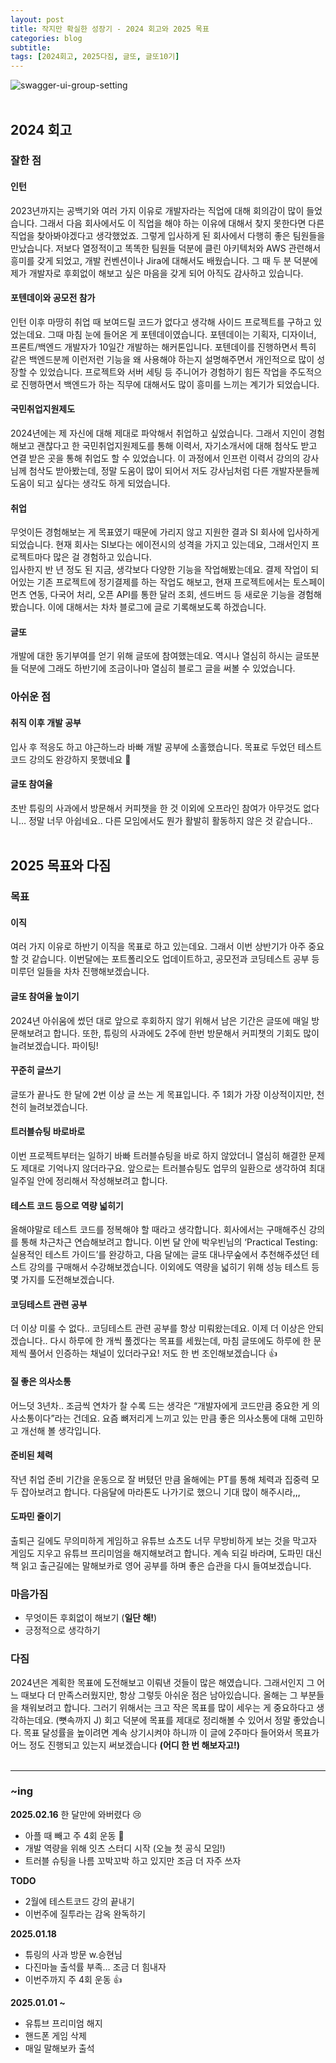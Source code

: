 ```yaml
---
layout: post
title: 작지만 확실한 성장기 - 2024 회고와 2025 목표
categories: blog
subtitle: 
tags: [2024회고, 2025다짐, 글또, 글또10기]
---
```

<img alt="swagger-ui-group-setting" src="https://github.com/user-attachments/assets/bff0e492-715e-4534-a209-03fcacf10494">
<br/>
<br/>


## 2024 회고

### 잘한 점

#### 인턴
 2023년까지는 공백기와 여러 가지 이유로 개발자라는 직업에 대해 회의감이 많이 들었습니다. 그래서 다음 회사에서도 이 직업을 해야 하는 이유에 대해서 찾지 못한다면 다른 직업을 찾아봐야겠다고 생각했었죠. 그렇게 입사하게 된 회사에서 다행히 좋은 팀원들을 만났습니다. 저보다 열정적이고 똑똑한 팀원들 덕분에 클린 아키텍처와 AWS 관련해서 흥미를 갖게 되었고, 개발 컨벤션이나 Jira에 대해서도 배웠습니다. 그 때 두 분 덕분에 제가 개발자로 후회없이 해보고 싶은 마음을 갖게 되어 아직도 감사하고 있습니다.
 <br/>

#### 포텐데이와 공모전 참가
인턴 이후 마땅히 취업 때 보여드릴 코드가 없다고 생각해 사이드 프로젝트를 구하고 있었는데요. 그때 마침 눈에 들어온 게 포텐데이였습니다. 포텐데이는 기획자, 디자이너, 프론트/백엔드 개발자가 10일간 개발하는 해커톤입니다. 포텐데이를 진행하면서 특히 같은 백엔드분께 이런저런 기능을 왜 사용해야 하는지 설명해주면서 개인적으로 많이 성장할 수 있었습니다. 프로젝트와 서버 세팅 등 주니어가 경험하기 힘든 작업을 주도적으로 진행하면서 백엔드가 하는 직무에 대해서도 많이 흥미를 느끼는 계기가 되었습니다.
 <br/>
 
#### 국민취업지원제도
2024년에는 제 자신에 대해 제대로 파악해서 취업하고 싶었습니다. 그래서 지인이 경험해보고 괜찮다고 한 국민취업지원제도를 통해 이력서, 자기소개서에 대해 첨삭도 받고 연결 받은 곳을 통해 취업도 할 수 있었습니다. 이 과정에서 인프런 이력서 강의의 강사님께 첨삭도 받아봤는데, 정말 도움이 많이 되어서 저도 강사님처럼 다른 개발자분들께 도움이 되고 싶다는 생각도 하게 되었습니다.
 <br/>
    
#### 취업
무엇이든 경험해보는 게 목표였기 때문에 가리지 않고 지원한 결과 SI 회사에 입사하게 되었습니다. 현재  회사는 SI보다는 에이전시의 성격을 가지고 있는데요, 그래서인지 프로젝트마다 많은 걸 경험하고 있습니다.  
입사한지 반 년 정도 된 지금, 생각보다 다양한 기능을 작업해봤는데요. 결제 작업이 되어있는 기존 프로젝트에 정기결제를 하는 작업도 해보고, 현재 프로젝트에서는 토스페이먼츠 연동, 다국어 처리, 오픈 API를 통한 달러 조회, 센드버드 등 새로운 기능을 경험해봤습니다. 이에 대해서는 차차 블로그에 글로 기록해보도록 하겠습니다.
 <br/>
 
#### 글또
개발에 대한 동기부여를 얻기 위해 글또에 참여했는데요. 역시나 열심히 하시는 글또분들 덕분에 그래도 하반기에 조금이나마 열심히 블로그 글을 써볼 수 있었습니다.
 <br/>

### 아쉬운 점
####  취직 이후 개발 공부
입사 후 적응도 하고 야근하느라 바빠 개발 공부에 소홀했습니다. 목표로 두었던 테스트코드 강의도 완강하지 못했네요 🥹
 <br/>
####  글또 참여율
초반 튜링의 사과에서 방문해서 커피챗을 한 것 이외에 오프라인 참여가 아무것도 없다니… 정말 너무 아쉽네요.. 다른 모임에서도 뭔가 활발히 활동하지 않은 것 같습니다..
 <br/>
  <br/>
  

## 2025 목표와 다짐

### 목표

#### 이직
여러 가지 이유로 하반기 이직을 목표로 하고 있는데요. 그래서 이번 상반기가 아주 중요할 것 같습니다. 이번달에는 포트폴리오도 업데이트하고, 공모전과 코딩테스트 공부 등 미루던 일들을 차차 진행해보겠습니다.
#### 글또 참여율 높이기
2024년 아쉬움에 썼던 대로 앞으로 후회하지 않기 위해서 남은 기간은 글또에 매일 방문해보려고 합니다. 또한, 튜링의 사과에도 2주에 한번 방문해서 커피챗의 기회도 많이 늘려보겠습니다. 파이팅!
#### 꾸준히 글쓰기
글또가 끝나도 한 달에 2번 이상 글 쓰는 게 목표입니다. 주 1회가 가장 이상적이지만, 천천히 늘려보겠습니다.
#### 트러블슈팅 바로바로
이번 프로젝트부터는 일하기 바빠 트러블슈팅을 바로 하지 않았더니 열심히 해결한 문제도 제대로 기억나지 않더라구요. 앞으로는 트러블슈팅도 업무의 일환으로 생각하여 최대 일주일 안에 정리해서 작성해보려고 합니다.
#### 테스트 코드 등으로 역량 넓히기
올해야말로 테스트 코드를 정복해야 할 때라고 생각합니다. 회사에서는 구매해주신 강의를 통해 차근차근 연습해보려고 합니다. 이번 달 안에 박우빈님의 ‘Practical Testing: 실용적인 테스트 가이드’를 완강하고, 다음 달에는 글또 대나무숲에서 추천해주셨던 테스트 강의를 구매해서 수강해보겠습니다. 이외에도 역량을 넓히기 위해 성능 테스트 등 몇 가지를 도전해보겠습니다.
#### 코딩테스트 관련 공부
더 이상 미룰 수 없다.. 코딩테스트 관련 공부를 항상 미뤄왔는데요. 이제 더 이상은 안되겠습니다.. 다시 하루에 한 개씩 풀겠다는 목표를 세웠는데, 마침 글또에도 하루에 한 문제씩 풀어서 인증하는 채널이 있더라구요! 저도 한 번 조인해보겠습니다 👍
#### 질 좋은 의사소통
어느덧 3년차.. 조금씩 연차가 찰 수록 드는 생각은 “개발자에게 코드만큼 중요한 게 의사소통이다”라는 건데요. 요즘 뼈저리게 느끼고 있는 만큼 좋은 의사소통에 대해 고민하고 개선해 볼 생각입니다.
#### 준비된 체력
작년 취업 준비 기간을 운동으로 잘 버텼던 만큼 올해에는 PT를 통해 체력과 집중력 모두 잡아보려고 합니다. 다음달에 마라톤도 나가기로 했으니 기대 많이 해주시라,,,
#### 도파민 줄이기
출퇴근 길에도 무의미하게 게임하고 유튜브 쇼츠도 너무 무방비하게 보는 것을 막고자 게임도 지우고 유튜브 프리미엄을 해지해보려고 합니다. 계속 되길 바라며, 도파민 대신 책 읽고 출근길에는 말해보카로 영어 공부를 하며 좋은 습관을 다시 들여보겠습니다.
<br/>

### 마음가짐
- 무엇이든 후회없이 해보기 (**일단 해!**)
- 긍정적으로 생각하기


### 다짐
2024년은 계획한 목표에 도전해보고 이뤄낸 것들이 많은 해였습니다. 그래서인지 그 어느 때보다 더 만족스러웠지만, 항상 그렇듯 아쉬운 점은 남아있습니다. 올해는 그 부분들을 채워보려고 합니다. 그러기 위해서는 크고 작은 목표를 많이 세우는 게 중요하다고 생각하는데요. (뼛속까지 J) 회고 덕분에 목표를 제대로 정리해볼 수 있어서 정말 좋았습니다. 목표 달성률을 높이려면 계속 상기시켜야 하니까 이 글에 2주마다 들어와서 목표가 어느 정도 진행되고 있는지 써보겠습니다 **(어디 한 번 해보자고!)**
 <br/>
 <br/>

 
---

### ~ing

**2025.02.16** 한 달만에 와버렸다 😢
- 아플 때 빼고 주 4회 운동 🫶
- 개발 역량을 위해 잇츠 스터디 시작 (오늘 첫 공식 모임!)
- 트러블 슈팅을 나름 꼬박꼬박 하고 있지만 조금 더 자주 쓰자

**TODO**
- 2월에 테스트코드 강의 끝내기
- 이번주에 질투라는 감옥 완독하기

**2025.01.18**
- 튜링의 사과 방문 w.승현님
- 다진마늘 출석률 부족… 조금 더 힘내자
- 이번주까지 주 4회 운동 👍

**2025.01.01 ~** 
- 유튜브 프리미엄 해지
- 핸드폰 게임 삭제
- 매일 말해보카 출석